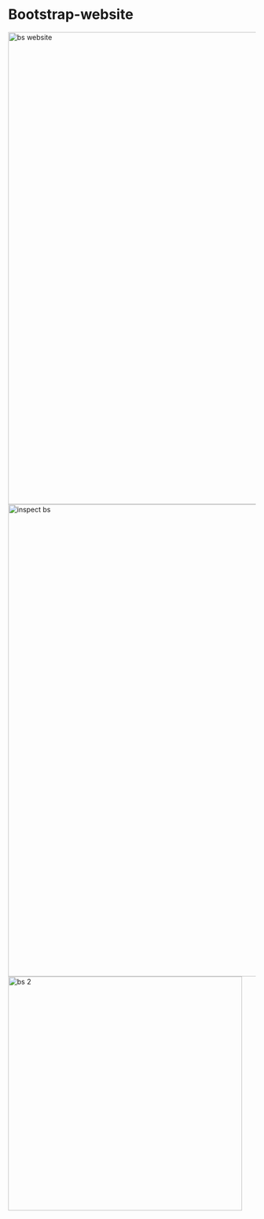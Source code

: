 # Bootstrap-website
<img width="960" alt="bs website" src="https://user-images.githubusercontent.com/54854843/107116088-1b29b280-6897-11eb-94c8-6a62612986ec.png">
<img width="960" alt="inspect bs" src="https://user-images.githubusercontent.com/54854843/107116195-91c6b000-6897-11eb-87d5-7f5b6bf5e5d8.png">
<img width="476" alt="bs 2" src="https://user-images.githubusercontent.com/54854843/107116201-97bc9100-6897-11eb-9427-ae8ba5f0591d.png">
